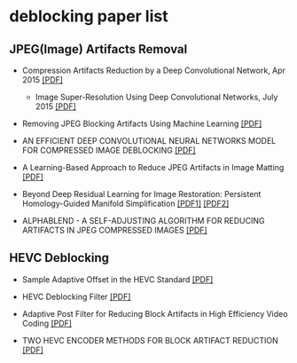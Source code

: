 # deblocking paper list


## JPEG(Image) Artifacts Removal

- Compression Artifacts Reduction by a Deep Convolutional Network, Apr 2015 [[PDF]](https://arxiv.org/pdf/1504.06993v1.pdf)
  - Image Super-Resolution Using Deep Convolutional Networks, July 2015 [[PDF]](https://arxiv.org/pdf/1501.00092.pdf)
  
- Removing JPEG Blocking Artifacts Using Machine Learning [[PDF]](http://ieeexplore.ieee.org/stamp/stamp.jsp?arnumber=6806033)

- AN EFFICIENT DEEP CONVOLUTIONAL NEURAL NETWORKS MODEL FOR COMPRESSED IMAGE DEBLOCKING [[PDF]](http://ieeexplore.ieee.org/stamp/stamp.jsp?arnumber=8019416)

- A Learning-Based Approach to Reduce JPEG Artifacts in Image Matting [[PDF]](http://ieeexplore.ieee.org/stamp/stamp.jsp?arnumber=6751469)

- Beyond Deep Residual Learning for Image Restoration: Persistent Homology-Guided Manifold Simplification [[PDF1]](https://arxiv.org/pdf/1611.06345.pdf) [[PDF2]](http://openaccess.thecvf.com/content_cvpr_2017_workshops/w12/papers/Bae_Beyond_Deep_Residual_CVPR_2017_paper.pdf)

- ALPHABLEND - A SELF-ADJUSTING ALGORITHM FOR REDUCING ARTIFACTS IN JPEG COMPRESSED IMAGES [[PDF]](http://ieeexplore.ieee.org/stamp/stamp.jsp?arnumber=7535259)


## HEVC Deblocking

- Sample Adaptive Offset in the HEVC Standard [[PDF]](http://ieeexplore.ieee.org/stamp/stamp.jsp?arnumber=6324411)

- HEVC Deblocking Filter [[PDF]](http://ieeexplore.ieee.org/stamp/stamp.jsp?arnumber=6324414)

- Adaptive Post Filter for Reducing Block Artifacts in High Efficiency Video Coding [[PDF]](http://ieeexplore.ieee.org/stamp/stamp.jsp?arnumber=7946029)

- TWO HEVC ENCODER METHODS FOR BLOCK ARTIFACT REDUCTION [[PDF]](http://ieeexplore.ieee.org/stamp/stamp.jsp?arnumber=6706452)


